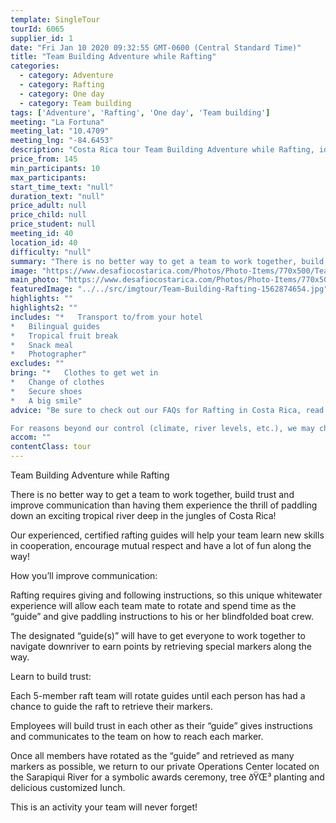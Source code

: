 ```yaml
---
template: SingleTour
tourId: 6065
supplier_id: 1
date: "Fri Jan 10 2020 09:32:55 GMT-0600 (Central Standard Time)"
title: "Team Building Adventure while Rafting"
categories: 
  - category: Adventure
  - category: Rafting
  - category: One day
  - category: Team building
tags: ['Adventure', 'Rafting', 'One day', 'Team building']
meeting: "La Fortuna"
meeting_lat: "10.4709"
meeting_lng: "-84.6453"
description: "Costa Rica tour Team Building Adventure while Rafting, id 6065"
price_from: 145
min_participants: 10
max_participants: 
start_time_text: "null"
duration_text: "null"
price_adult: null
price_child: null
price_student: null
meeting_id: 40
location_id: 40
difficulty: "null"
summary: "There is no better way to get a team to work together, build trust and improve communication than having them experience the thrill of paddling down an exciting tropical river deep in the jungles of Costa Rica!"
image: "https://www.desafiocostarica.com/Photos/Photo-Items/770x500/Team-Building-Rafting-1562874654.jpg"
main_photo: "https://www.desafiocostarica.com/Photos/Photo-Items/770x500/Team-Building-Rafting-1562874654.jpg"
featuredImage: "../../src/imgtour/Team-Building-Rafting-1562874654.jpg"
highlights: ""
highlights2: ""
includes: "*   Transport to/from your hotel
*   Bilingual guides
*   Tropical fruit break
*   Snack meal
*   Photographer"
excludes: ""
bring: "*   Clothes to get wet in
*   Change of clothes
*   Secure shoes
*   A big smile"
advice: "Be sure to check out our FAQs for Rafting in Costa Rica, read more of our Desafio Travel Blog, and check out the official Costa Rica Rafting in Sarapiqui videoHave a look at our Adventure Waiver if you have questions about our adventure tour policies for rafting in Costa Rica.Arenal rafting involves inherent risk and you should be in good phyisical condition with no prior injury or medical condition such as asthma, heart issues, pregnancy, etc.We sell dry bags and Chums sunglass holders, river shoes and commemorative souvenir Rio Sarapiqui t-shirts at our office in our EGO Store in case you need any last-minute supplies

For reasons beyond our control (climate, river levels, etc.), we may change to a more-suitable tour with an equal or similar adventure-appeal or offer other tour options. We reserve the right to cancel a trip due to unfavorable conditions and will only run a tour according to our company policies. Full refund is given if (on rare occasion) no tour is run."
accom: ""
contentClass: tour
---
```

Team Building Adventure while Rafting

There is no better way to get a team to work together, build trust and improve communication than having them experience the thrill of paddling down an exciting tropical river deep in the jungles of Costa Rica!

Our experienced, certified rafting guides will help your team learn new skills in cooperation, encourage mutual respect and have a lot of fun along the way!

How you’ll improve communication:

Rafting requires giving and following instructions, so this unique whitewater experience will allow each team mate to rotate and spend time as the “guide” and give paddling instructions to his or her blindfolded boat crew.

The designated “guide(s)” will have to get everyone to work together to navigate downriver to earn points by retrieving special markers along the way.

Learn to build trust:

Each 5-member raft team will rotate guides until each person has had a chance to guide the raft to retrieve their markers.

Employees will build trust in each other as their “guide” gives instructions and communicates to the team on how to reach each marker.

Once all members have rotated as the “guide” and retrieved as many markers as possible, we return to our private Operations Center located on the Sarapiqui River for a symbolic awards ceremony, tree ðŸŒ³ planting and delicious customized lunch.

This is an activity your team will never forget!